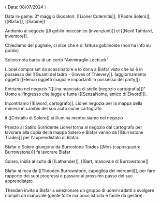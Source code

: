 ( Data: 08/07/2024 )

Data in-game: 3° maggio
Giocatori: [[Lionel Cuternitis]], [[Padre Solero]], [[Blàfar]], [[Sabine]]

Andiamo al negozio [[Il goblin meccanico (invenzioni)]] di [[Nevil Tathtard, inventore]].

Chiediamo del pugnale, ci dice che è di fattura goblinoide (non ha info su goblin)

Solero nota barca di un certo "Ammiraglio Lechuck"

Lionel compra set da scassinatore e lo dona a Blafar visto che lui è in possesso dei [[Guanti del ladro - Gloves of Thievery]].
(aggiornamento oggetti [[Elenco oggetti magici e importanti in possesso del party]])

Entriamo nel negozio "[[Una manciata di stelle (negozio cartografia)]]" 
Uomo all'ingresso che legge e fuma ([[SenzaNome, amico di Elword]]).

Incontriamo [[Elword, cartografo]].
Lionel negozia per la mappa della miniera  in cambio del suo aiuto come cartografo

il [[Cristallo di Solero]] si illumina mentre siamo nel negozio

Pranzo al Satiro Sorridente
Lionel torna al negozio dal cartografo per lavorare alla copia della mappa
Solero e Blafar vanno da [[Burrostone Trades]] per l'apprendistato di Blafar.

Blafar e Solero giungono da Burrostone Trades
[[Mos (caposquadre Burrowstone)]] fa lavorare Blafar 

Solero, inizia al culto di [[Lathander]], [[Bart, manovale di Burrowstone]]

Blafar si reca da [[Theoden Burrowstone, capogilda dei mercanti]], per fare rapporto dei suoi progressi e passare al prossimo passo del suo apprendistato.

Theoden invita a Blafar a selezionare un gruppo di uomini adatti a svolgere compiti da manovale (gente forte ma poco istruita e facile da gestire).




































